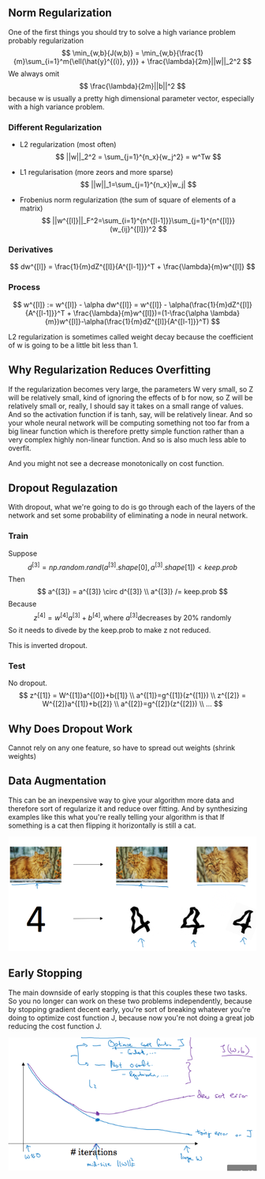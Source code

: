 ## Norm Regularization

One of the first things you should try  to solve a high variance problem probably regularization
$$
\min_{w,b}{J(w,b)} = \min_{w,b}{\frac{1}{m}\sum_{i=1}^m{\ell(\hat{y}^{(i)}, y)}} + \frac{\lambda}{2m}||w||_2^2
$$
We always omit
$$
\frac{\lambda}{2m}||b||^2
$$
because w is usually a pretty high dimensional parameter vector, especially with a high variance problem.

### Different Regularization

- L2 regularization (most often)
  $$
  ||w||_2^2  = \sum_{j=1}^{n_x}{w_j^2} = w^Tw
  $$

- L1 regularisation (more zeors and more sparse)
  $$
  ||w||_1=\sum_{j=1}^{n_x}|w_j|
  $$

- Frobenius norm regularization (the sum of square of elements of a matrix)
  $$
  ||w^{[l]}||_F^2=\sum_{i=1}^{n^{[l-1]}}\sum_{j=1}^{n^{[l]}}(w_{ij}^{[l]})^2
  $$





### Derivatives

$$
dw^{[l]} = \frac{1}{m}dZ^{[l]}{A^{[l-1]}}^T + \frac{\lambda}{m}w^{[l]}
$$

### Process

$$
w^{[l]} := w^{[l]} - \alpha dw^{[l]} = w^{[l]} - \alpha(\frac{1}{m}dZ^{[l]}{A^{[l-1]}}^T + \frac{\lambda}{m}w^{[l]})=(1-\frac{\alpha \lambda}{m})w^{[l]}-\alpha(\frac{1}{m}dZ^{[l]}{A^{[l-1]}}^T)
$$

L2 regularization is sometimes called weight decay because the coefficient of w is going to be a little bit less than 1.

## Why Regularization Reduces Overfitting

If the regularization becomes very large, the parameters W very small, so Z will be relatively small, kind of ignoring the effects of b for now, so Z will be relatively small or, really, I should say it takes on a small range of values. And so the activation function if is tanh, say, will be relatively linear. And so your whole neural network will be computing something not too far from a big linear function which is therefore pretty simple function rather than a very complex highly non-linear function. And so is also much less able to overfit. 

And you might not see a decrease monotonically on cost function.

## Dropout Regulazation

With dropout, what we're going to do is go through each of the layers of the network and set some probability of eliminating a node in neural network.

### Train

Suppose
$$
d^{[3]}=np.random.rand(a^{[3]}.shape[0], a^{[3]}.shape[1]) < keep.prob
$$
Then
$$
a^{[3]} = a^{[3]} \circ d^{[3]} \\
a^{[3]} /= keep.prob
$$
Because
$$
z^{[4]} = w^{[4]}a^{[3]}+b^{[4]}, \text{where } a^{[3]} \text{decreases by 20% randomly}
$$
So it needs to divede by the keep.prob to make z not reduced.

This is inverted dropout.

### Test

No dropout.
$$
z^{[1]} = W^{[1]}a^{[0]}+b{[1]} \\
a^{[1]}=g^{[1]}(z^{[1]}) \\
z^{[2]} = W^{[2]}a^{[1]}+b{[2]} \\
a^{[2]}=g^{[2]}(z^{[2]}) \\
...
$$

## Why Does Dropout Work

Cannot rely on any one feature, so have to spread out weights (shrink weights)

## Data Augmentation

This can be an inexpensive way to give your algorithm more data and therefore sort of regularize it and reduce over fitting. And by synthesizing examples like this what you're really telling your algorithm is that If something is a cat then flipping it horizontally is still a cat.

![data augmentation](https://raw.githubusercontent.com/seanliu96/deeplearning.ai/master/COURSE%202%20Improving%20Deep%20Neural%20Networks%20Hyperparameter%20tuning%2C%20Regularization%20and%20Optimization/week1/Regularizing%20Your%20Neural%20Network/images/data%20augmentation.png)

## Early Stopping

The main downside of early stopping is that this couples these two tasks. So you no longer can work on these two problems independently, because by stopping gradient decent early, you're sort of breaking whatever you're doing to optimize cost function J, because now you're not doing a great job reducing the cost function J.

![early stopping](https://raw.githubusercontent.com/seanliu96/deeplearning.ai/master/COURSE%202%20Improving%20Deep%20Neural%20Networks%20Hyperparameter%20tuning%2C%20Regularization%20and%20Optimization/week1/Regularizing%20Your%20Neural%20Network/images/early%20stopping.png)